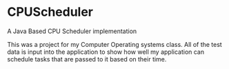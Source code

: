 # CPUScheduler
 A Java Based CPU Scheduler implementation
 
 This was a project for my Computer Operating systems class. All of the test data is input into the application to show how well my application can schedule tasks that are passed to it based on their time. 
